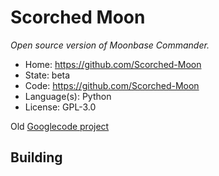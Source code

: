 # Scorched Moon

_Open source version of Moonbase Commander._

- Home: https://github.com/Scorched-Moon
- State: beta
- Code: https://github.com/Scorched-Moon
- Language(s): Python
- License: GPL-3.0

Old [Googlecode project](https://code.google.com/archive/p/tether/)

## Building

